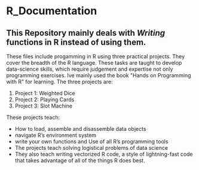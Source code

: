 # R_Documentation
## This Repository mainly deals with *Writing* functions in R instead of using them.
These files include progamming in R using three practical projects. They cover the breadth of the R language. 
These tasks are taught to develop data-science skills, which require judgement and expertise not only programming exercises. 
Ive mainly used the book "Hands on Programming with R" for learning. 
The three projects are:
1.  Project 1: Weighted Dice
2.  Project 2: Playing Cards
3.  Project 3: Slot Machine

These projects teach:
- How to load, assemble and disassemble data objects
- navigate R’s environment system
- write your own functions and Use of all R’s programming tools
- The projects teach solving logistical problems of data science
- They also teach writing vectorized R code, a style of lightning-fast code that takes advantage of all of the things R does best.
